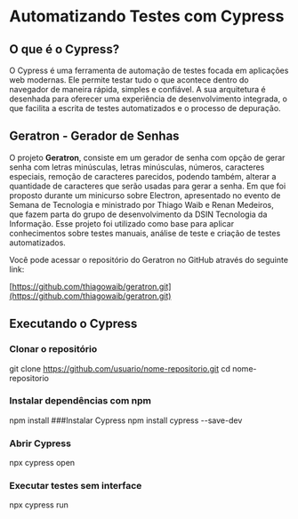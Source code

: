 # Automatizando Testes com Cypress

## O que é o Cypress?

O Cypress é uma ferramenta de automação de testes focada em aplicações web modernas. Ele permite testar tudo o que acontece dentro do navegador de maneira rápida, simples e confiável. A sua arquitetura é desenhada para oferecer uma experiência de desenvolvimento integrada, o que facilita a escrita de testes automatizados e o processo de depuração.

## Geratron - Gerador de Senhas

O projeto **Geratron**, consiste em um gerador de senha com opção de gerar senha com letras minúsculas, letras minúsculas, números, caracteres especiais, remoção de caracteres parecidos, podendo também, alterar a quantidade de caracteres que serão usadas para gerar a senha. Em que foi proposto durante um minicurso sobre Electron, apresentado no evento de Semana de Tecnologia e ministrado por Thiago Waib e Renan Medeiros, que fazem parta do grupo de desenvolvimento da DSIN Tecnologia da Informação. Esse projeto foi utilizado como base para aplicar conhecimentos sobre testes manuais, análise de teste e criação de testes automatizados.

Você pode acessar o repositório do Geratron no GitHub através do seguinte link:

[https://github.com/thiagowaib/geratron.git](https://github.com/thiagowaib/geratron.git)

## Executando o Cypress

### Clonar o repositório
git clone https://github.com/usuario/nome-repositorio.git
cd nome-repositorio
### Instalar dependências com npm
npm install
###Instalar Cypress
npm install cypress --save-dev
### Abrir Cypress
npx cypress open
### Executar testes sem interface
npx cypress run



